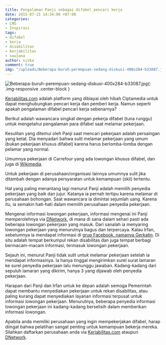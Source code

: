 ```yaml
---
title: Pengalaman Panji sebagai difabel pencari kerja
date: 2015-07-15 14:34:00 +07:00
categories:
- CMS
- Inspirasi
tags:
- difabel
- kerja
- disabilitas
- kerjabilitas
- saujana
author: siska
comment: true
img: "/uploads/Beberapa-buruh-perempuan-sedang-diskusi-400x284-b33087.jpg"
---
```


![Beberapa-buruh-perempuan-sedang-diskusi-400x284-b33087.jpg](/uploads/Beberapa-buruh-perempuan-sedang-diskusi-400x284-b33087.jpg){: .img-responsive .center-block }

[Kerjabilitas.com](http://ciptamedia.org/hibah/061-mitra-kerja-penyandang-disabilitas-2/) adalah platform yang dibiayai oleh hibah Ciptamedia untuk dapat menghubungkan pencari kerja dan pemberi kerja. Namun seperti apakah pengalaman difabel pencari kerja sebenarnya?

Berikut adalah wawancara singkat dengan pekerja difabel (tuna runggu) untuk mengetahui pengalaman para difabel saat melamar pekerjaan.

Kesulitan yang ditemui oleh Panji saat mencari pekerjaan adalah persaingan yang ketat. Dia menyadari bahwa sulit melamar pekerjaan yang umum (bukan pekerjaan khusus difabel) karena harus berlomba-lomba dengan pelamar yang normal.

Umumnya pekerjaan di Carrefour yang ada lowongan khusus difabel, dan juga di [Wikimedia](http://www.wikimedia.or.id/wiki/Lowongan_Khusus_Difabel_untuk_Asisten_Teknis_Pemindaian).

Untuk pekerjaan di perusahaan/organisasi lainnya umumnya sulit jika ditambah dengan adanya persyaratan untuk kemampuan (skil) tertentu.

Hal yang paling menantang lagi menurut Panji adalah memilih penyedia pekerjaan yang baik dan jujur. Katanya ia pernah tertipu karena melamar di perusahaan bohongan. Saat wawancara ia dimintai sejumlah uang. Karena itu, ia semakin hati-hati dalam memilih perusahaan penyedia pekerjaan.

Mengenai informasi lowongan pekerjaan, informasi mengenai ini Panji memperolehnya via [DNetwork](http://www.dnetwork.net/testimonies/), di mana di sana dalam sehari pasti ada beberapa lowongan pekerjaan yang masuk. Dari sanalah ia menyaring lowongan pekerjaan yang menurutnya bagus dan terpercaya. Kalau Irfan, sebelumnya ia mendapat informasi di [grup Facebook, namanya Gerkatin](https://www.facebook.com/pages/DPD-GERKATIN-DKI-JAKARTA/102868859800434). Di situ adalah tempat berkumpul rekan disabilitas dan juga tempat berbagi bermacam-macam informasi, termasuk lowongan pekerjaan.

Sejauh ini, menurut Panji tidak sulit untuk melamar pekerjaan setelah ia mendapat informasinya. Ia hanya tinggal mengirimkan surel surat lamaran ke surel penyedia pekerjaan lalu menunggu jawaban. Kadang-kadang dari sepuluh lamaran yang dikirim, hanya 3 yang dijawab oleh penyedia pekerjaan.

Harapan dari Panji dan Irfan untuk ke depan adalah semoga Pemerintah dapat membantu menyediakan pekerjaan untuk rekan disabilitas, atau paling kurang dapat menyediakan layanan informasi terpusat untuk informasi lowongan pekerjaan. Menurutnya, beberapa penyedia informasi lowongan pekerjaan ini kadang-kadang berselisih dalam memberikan informasi lowongan.

Apabila anda memiliki perusahaan yang ingin mempekerjakan difabel, harap diingat bahwa pelatihan sangat penting untuk kemampuan bekerja mereka. Silahkan daftarkan perusahaan anda via [Kerjabilitas.com](http://ciptamedia.org/hibah/061-mitra-kerja-penyandang-disabilitas-2/) ataupun [DNetwork](http://www.dnetwork.net/testimonies/).